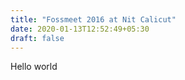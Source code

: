 ```yaml
---
title: "Fossmeet 2016 at Nit Calicut"
date: 2020-01-13T12:52:49+05:30
draft: false
---
```


Hello world